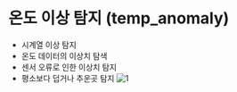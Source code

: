 
# 온도 이상 탐지 (temp_anomaly)
- 시계열 이상 탐지
- 온도 데이터의 이상치 탐색
- 센서 오류로 인한 이상치 탐지
- 평소보다 덥거나 추운곳 탐지
![1](https://user-images.githubusercontent.com/88355776/127962626-465589d8-648c-4d61-ab40-6566ffc063f1.PNG)
